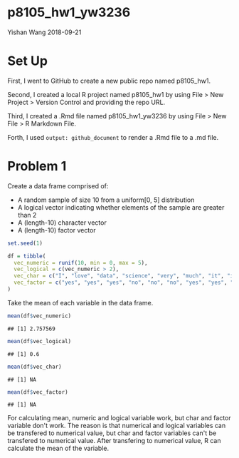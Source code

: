 p8105\_hw1\_yw3236
================
Yishan Wang
2018-09-21

Set Up
======

First, I went to GitHub to create a new public repo named p8105\_hw1.

Second, I created a local R project named p8105\_hw1 by using File &gt; New Project &gt; Version Control and providing the repo URL.

Third, I created a .Rmd file named p8105\_hw1\_yw3236 by using File &gt; New File &gt; R Markdown File.

Forth, I used `output: github_document` to render a .Rmd file to a .md file.

Problem 1
=========

Create a data frame comprised of:

-   A random sample of size 10 from a uniform\[0, 5\] distribution
-   A logical vector indicating whether elements of the sample are greater than 2
-   A (length-10) character vector
-   A (length-10) factor vector

``` r
set.seed(1)

df = tibble(
  vec_numeric = runif(10, min = 0, max = 5),
  vec_logical = c(vec_numeric > 2),
  vec_char = c("I", "love", "data", "science", "very", "much", "it", "is", "so", "wonderful"),
  vec_factor = c("yes", "yes", "yes", "no", "no", "no", "yes", "yes", "no", "no")
)
```

Take the mean of each variable in the data frame.

``` r
mean(df$vec_numeric)
```

    ## [1] 2.757569

``` r
mean(df$vec_logical)
```

    ## [1] 0.6

``` r
mean(df$vec_char)
```

    ## [1] NA

``` r
mean(df$vec_factor)
```

    ## [1] NA

For calculating mean, numeric and logical variable work, but char and factor variable don't work. The reason is that numerical and logical variables can be transfered to numerical value, but char and factor variables can't be transfered to numerical value. After transfering to numerical value, R can calculate the mean of the variable.
